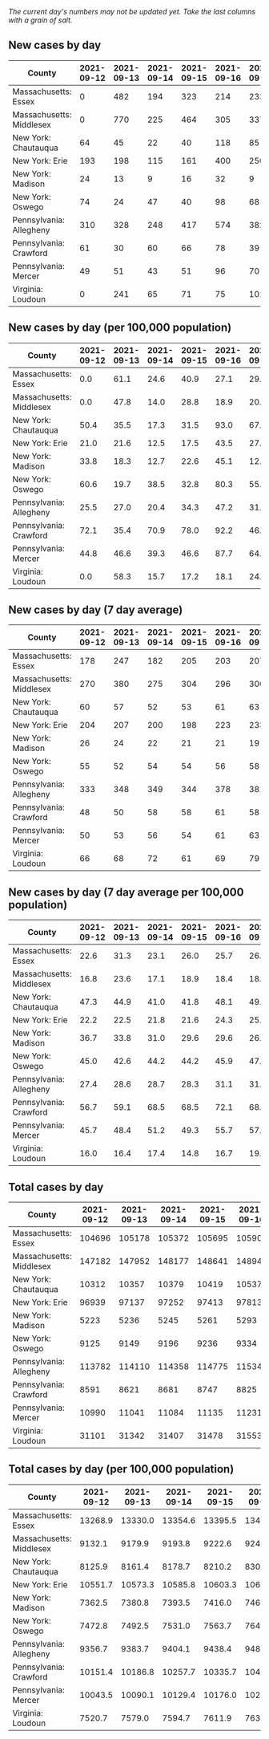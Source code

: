 _The current day's numbers may not be updated yet. Take the last columns with a grain of salt._
## New cases by day

| County | 2021-09-12 | 2021-09-13 | 2021-09-14 | 2021-09-15 | 2021-09-16 | 2021-09-17 | 2021-09-18 |
| --- | --- | --- | --- | --- | --- | --- | --- |
| Massachusetts: Essex | 0 | 482 | 194 | 323 | 214 | 233 |  |
| Massachusetts: Middlesex | 0 | 770 | 225 | 464 | 305 | 337 |  |
| New York: Chautauqua | 64 | 45 | 22 | 40 | 118 | 85 |  |
| New York: Erie | 193 | 198 | 115 | 161 | 400 | 250 |  |
| New York: Madison | 24 | 13 | 9 | 16 | 32 | 9 |  |
| New York: Oswego | 74 | 24 | 47 | 40 | 98 | 68 |  |
| Pennsylvania: Allegheny | 310 | 328 | 248 | 417 | 574 | 382 | 694 |
| Pennsylvania: Crawford | 61 | 30 | 60 | 66 | 78 | 39 | 52 |
| Pennsylvania: Mercer | 49 | 51 | 43 | 51 | 96 | 70 | 89 |
| Virginia: Loudoun | 0 | 241 | 65 | 71 | 75 | 101 |  |

## New cases by day (per 100,000 population)

| County | 2021-09-12 | 2021-09-13 | 2021-09-14 | 2021-09-15 | 2021-09-16 | 2021-09-17 | 2021-09-18 |
| --- | --- | --- | --- | --- | --- | --- | --- |
| Massachusetts: Essex | 0.0 | 61.1 | 24.6 | 40.9 | 27.1 | 29.5 |  |
| Massachusetts: Middlesex | 0.0 | 47.8 | 14.0 | 28.8 | 18.9 | 20.9 |  |
| New York: Chautauqua | 50.4 | 35.5 | 17.3 | 31.5 | 93.0 | 67.0 |  |
| New York: Erie | 21.0 | 21.6 | 12.5 | 17.5 | 43.5 | 27.2 |  |
| New York: Madison | 33.8 | 18.3 | 12.7 | 22.6 | 45.1 | 12.7 |  |
| New York: Oswego | 60.6 | 19.7 | 38.5 | 32.8 | 80.3 | 55.7 |  |
| Pennsylvania: Allegheny | 25.5 | 27.0 | 20.4 | 34.3 | 47.2 | 31.4 | 57.1 |
| Pennsylvania: Crawford | 72.1 | 35.4 | 70.9 | 78.0 | 92.2 | 46.1 | 61.4 |
| Pennsylvania: Mercer | 44.8 | 46.6 | 39.3 | 46.6 | 87.7 | 64.0 | 81.3 |
| Virginia: Loudoun | 0.0 | 58.3 | 15.7 | 17.2 | 18.1 | 24.4 |  |

## New cases by day (7 day average)

| County | 2021-09-12 | 2021-09-13 | 2021-09-14 | 2021-09-15 | 2021-09-16 | 2021-09-17 | 2021-09-18 |
| --- | --- | --- | --- | --- | --- | --- | --- |
| Massachusetts: Essex | 178 | 247 | 182 | 205 | 203 | 207 |  |
| Massachusetts: Middlesex | 270 | 380 | 275 | 304 | 296 | 300 |  |
| New York: Chautauqua | 60 | 57 | 52 | 53 | 61 | 63 |  |
| New York: Erie | 204 | 207 | 200 | 198 | 223 | 233 |  |
| New York: Madison | 26 | 24 | 22 | 21 | 21 | 19 |  |
| New York: Oswego | 55 | 52 | 54 | 54 | 56 | 58 |  |
| Pennsylvania: Allegheny | 333 | 348 | 349 | 344 | 378 | 381 | 422 |
| Pennsylvania: Crawford | 48 | 50 | 58 | 58 | 61 | 58 | 55 |
| Pennsylvania: Mercer | 50 | 53 | 56 | 54 | 61 | 63 | 64 |
| Virginia: Loudoun | 66 | 68 | 72 | 61 | 69 | 79 |  |

## New cases by day (7 day average per 100,000 population)

| County | 2021-09-12 | 2021-09-13 | 2021-09-14 | 2021-09-15 | 2021-09-16 | 2021-09-17 | 2021-09-18 |
| --- | --- | --- | --- | --- | --- | --- | --- |
| Massachusetts: Essex | 22.6 | 31.3 | 23.1 | 26.0 | 25.7 | 26.2 |  |
| Massachusetts: Middlesex | 16.8 | 23.6 | 17.1 | 18.9 | 18.4 | 18.6 |  |
| New York: Chautauqua | 47.3 | 44.9 | 41.0 | 41.8 | 48.1 | 49.6 |  |
| New York: Erie | 22.2 | 22.5 | 21.8 | 21.6 | 24.3 | 25.4 |  |
| New York: Madison | 36.7 | 33.8 | 31.0 | 29.6 | 29.6 | 26.8 |  |
| New York: Oswego | 45.0 | 42.6 | 44.2 | 44.2 | 45.9 | 47.5 |  |
| Pennsylvania: Allegheny | 27.4 | 28.6 | 28.7 | 28.3 | 31.1 | 31.3 | 34.7 |
| Pennsylvania: Crawford | 56.7 | 59.1 | 68.5 | 68.5 | 72.1 | 68.5 | 65.0 |
| Pennsylvania: Mercer | 45.7 | 48.4 | 51.2 | 49.3 | 55.7 | 57.6 | 58.5 |
| Virginia: Loudoun | 16.0 | 16.4 | 17.4 | 14.8 | 16.7 | 19.1 |  |

## Total cases by day

| County | 2021-09-12 | 2021-09-13 | 2021-09-14 | 2021-09-15 | 2021-09-16 | 2021-09-17 | 2021-09-18 |
| --- | --- | --- | --- | --- | --- | --- | --- |
| Massachusetts: Essex | 104696 | 105178 | 105372 | 105695 | 105909 | 106142 |  |
| Massachusetts: Middlesex | 147182 | 147952 | 148177 | 148641 | 148946 | 149283 |  |
| New York: Chautauqua | 10312 | 10357 | 10379 | 10419 | 10537 | 10622 |  |
| New York: Erie | 96939 | 97137 | 97252 | 97413 | 97813 | 98063 |  |
| New York: Madison | 5223 | 5236 | 5245 | 5261 | 5293 | 5302 |  |
| New York: Oswego | 9125 | 9149 | 9196 | 9236 | 9334 | 9402 |  |
| Pennsylvania: Allegheny | 113782 | 114110 | 114358 | 114775 | 115349 | 115731 | 116425 |
| Pennsylvania: Crawford | 8591 | 8621 | 8681 | 8747 | 8825 | 8864 | 8916 |
| Pennsylvania: Mercer | 10990 | 11041 | 11084 | 11135 | 11231 | 11301 | 11390 |
| Virginia: Loudoun | 31101 | 31342 | 31407 | 31478 | 31553 | 31654 |  |

## Total cases by day (per 100,000 population)

| County | 2021-09-12 | 2021-09-13 | 2021-09-14 | 2021-09-15 | 2021-09-16 | 2021-09-17 | 2021-09-18 |
| --- | --- | --- | --- | --- | --- | --- | --- |
| Massachusetts: Essex | 13268.9 | 13330.0 | 13354.6 | 13395.5 | 13422.6 | 13452.1 |  |
| Massachusetts: Middlesex | 9132.1 | 9179.9 | 9193.8 | 9222.6 | 9241.6 | 9262.5 |  |
| New York: Chautauqua | 8125.9 | 8161.4 | 8178.7 | 8210.2 | 8303.2 | 8370.2 |  |
| New York: Erie | 10551.7 | 10573.3 | 10585.8 | 10603.3 | 10646.9 | 10674.1 |  |
| New York: Madison | 7362.5 | 7380.8 | 7393.5 | 7416.0 | 7461.1 | 7473.8 |  |
| New York: Oswego | 7472.8 | 7492.5 | 7531.0 | 7563.7 | 7644.0 | 7699.7 |  |
| Pennsylvania: Allegheny | 9356.7 | 9383.7 | 9404.1 | 9438.4 | 9485.6 | 9517.0 | 9574.1 |
| Pennsylvania: Crawford | 10151.4 | 10186.8 | 10257.7 | 10335.7 | 10427.9 | 10474.0 | 10535.4 |
| Pennsylvania: Mercer | 10043.5 | 10090.1 | 10129.4 | 10176.0 | 10263.7 | 10327.7 | 10409.1 |
| Virginia: Loudoun | 7520.7 | 7579.0 | 7594.7 | 7611.9 | 7630.0 | 7654.4 |  |

